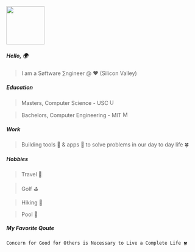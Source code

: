 
<img src="https://github.com/user-attachments/assets/fb5fdab0-c773-430a-af68-d734e25bba6c" width="100">


##### Hello, 🌍

> I am a Søftware ∑ngineer @ ❤️ (Silicon Valley)

##### Education

> Masters, Computer Science - USC <img width="15" height="15" alt="USC_Trojan_Logo" src="https://github.com/user-attachments/assets/2268e526-942c-4d4b-84f4-08584a948b1a" />

> Bachelors, Computer Engineering - MIT <img width="15" height="15" alt="MIT_Logo" src="https://github.com/user-attachments/assets/2adb1d9b-62c2-4393-8c21-56c0c1f4b05c" />


##### Work

> Building tools 🔧 & apps 📲 to solve problems in our day to day life 🍀

##### Hobbies

> Travel 🛫

> Golf ⛳️

> Hiking 🗻

> Pool 🌊

<p align="center">
  <div class="cartoon hb">
    <div class="wing-bottom ha hb"></div>
    <div class="wing-top ha hb">
      <div class="dots r"></div>
    </div>
    <div class="wing-bottom ha hb"></div>
    <div class="wing-top ha hb">
      <div class="dots r"></div>
    </div>
    <div class="body r ha hb"></div>
    <div class="antenna r ha hb"></div>
  </div>
</p>


##### My Favorite Qoute
```
Concern for Good for Others is Necessary to Live a Complete Life 🍀
```
